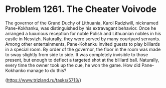 # Problem 1261. The Cheater Voivode

The governor of the Grand Duchy of Lithuania, Karol Radziwill, nicknamed Pane-Kokhanku, was distinguished by his extravagant behavior. Once he arranged a luxurious reception for noble Polish and Lithuanian nobles in his castle in Nesvizh. Naturally, they were served by many courtyard servants. Among other entertainments, Pane-Kohanku invited guests to play billiards in a special room. By order of the governor, the floor in the room was made to sway slightly from side to side. It was completely invisible to those present, but enough to deflect a targeted shot at the billiard ball. Naturally, every time the owner took up the cue, he won the game. How did Pane-Kokhanko manage to do this?

(https://www.trizland.ru/tasks/5713/)